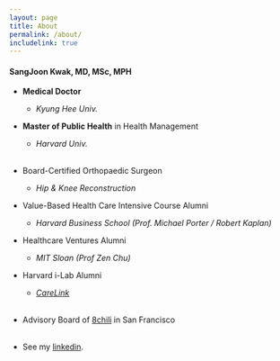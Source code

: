 ```yaml
---
layout: page
title: About
permalink: /about/
includelink: true
---
```


#### **SangJoon Kwak, MD, MSc, MPH**


- **Medical Doctor**
  - *Kyung Hee Univ.* 
- **Master of Public Health** in Health Management
  - *Harvard Univ.* <br><br>
 

- Board-Certified Orthopaedic Surgeon
  - *Hip & Knee Reconstruction*
- Value-Based Health Care Intensive Course Alumni
  - *Harvard Business School (Prof. Michael Porter / Robert Kaplan)*
- Healthcare Ventures Alumni
  - *MIT Sloan (Prof Zen Chu)*
- Harvard i-Lab Alumni
  - *[CareLink](https://innovationlabs.harvard.edu/current-team/carelink/)* <br><br>


- Advisory Board of [8chili](https://8chili.com/) in San Francisco <br><br>


- See my [linkedin](https://www.linkedin.com/in/sangjoon-kwak-md-msc-89172293/).
